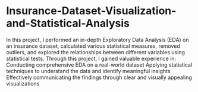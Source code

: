 # Insurance-Dataset-Visualization-and-Statistical-Analysis
In this project, I performed an in-depth Exploratory Data Analysis (EDA) on an insurance dataset, calculated various statistical measures, removed outliers, and explored the relationships between different variables using statistical tests.
Through this project, I gained valuable experience in:
Conducting comprehensive EDA on a real-world dataset
Applying statistical techniques to understand the data and identify meaningful insights
Effectively communicating the findings through clear and visually appealing visualizations

